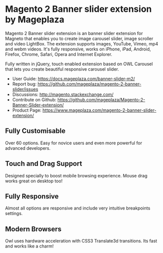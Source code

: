 # Magento 2 Banner slider extension by Mageplaza

Magento 2 Banner slider extension is an banner slider extension for Magneto that enables you to create image carousel slider, image scroller and video LightBox. The extension supports images, YouTube, Vimeo, mp4 and webm videos. It's fully responsive, works on iPhone, iPad, Android, Firefox, Chrome, Safari, Opera and Internet Explorer.

Fully written in jQuery, touch enabled extension based on OWL Carousel that lets you create beautiful responsive carousel slider.

- User Guide: https://docs.mageplaza.com/banner-slider-m2/
- Report bug: https://github.com/mageplaza/magento-2-banner-slider/issues
- Discussions: http://magento.stackexchange.com/
- Contribute on Github: https://github.com/mageplaza/Magento-2-Banner-Slider-extension/
- Product Page: https://www.mageplaza.com/magento-2-banner-slider-extension/




## Fully Customisable
Over 60 options. Easy for novice users and even more powerful for advanced developers.

## Touch and Drag Support
Designed specially to boost mobile browsing experience. Mouse drag works great on desktop too!


## Fully Responsive
Almost all options are responsive and include very intuitive breakpoints settings.


## Modern Browsers

Owl uses hardware acceleration with CSS3 Translate3d transitions. Its fast and works like a charm!




